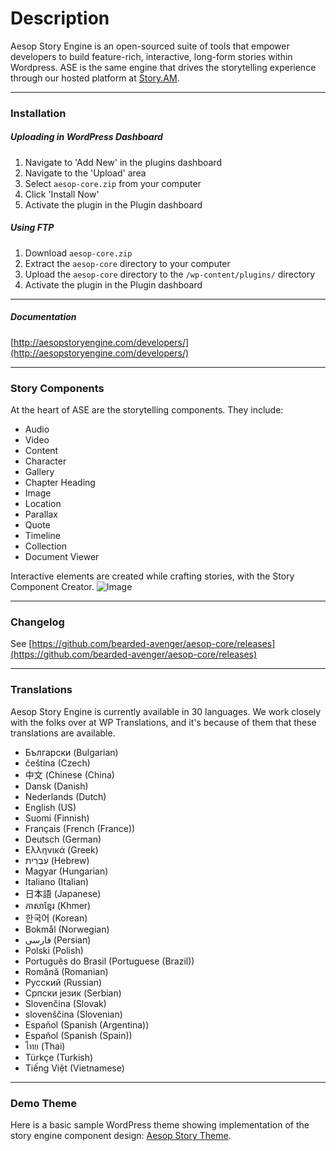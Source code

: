 # Description
Aesop Story Engine is an open-sourced suite of tools that empower developers to build feature-rich, interactive, long-form stories within Wordpress. ASE is the same engine that drives the storytelling experience through our hosted platform at [Story.AM](https://story.am).

---

### Installation
##### Uploading in WordPress Dashboard

1. Navigate to 'Add New' in the plugins dashboard  
2. Navigate to the 'Upload' area  
3. Select `aesop-core.zip` from your computer  
4. Click 'Install Now'  
5. Activate the plugin in the Plugin dashboard  

##### Using FTP  

1. Download `aesop-core.zip`  
2. Extract the `aesop-core` directory to your computer  
3. Upload the `aesop-core` directory to the `/wp-content/plugins/` directory  
4. Activate the plugin in the Plugin dashboard

---

##### Documentation
[http://aesopstoryengine.com/developers/](http://aesopstoryengine.com/developers/)  

---

### Story Components
At the heart of ASE are the storytelling components. They include:  
* Audio  
* Video  
* Content  
* Character  
* Gallery
* Chapter Heading  
* Image  
* Location  
* Parallax  
* Quote  
* Timeline  
* Collection  
* Document Viewer  

Interactive elements are created while crafting stories, with the Story Component Creator.
![Image](https://dl.dropboxusercontent.com/u/5594632/ase-screenshot.png)

---

### Changelog
See [https://github.com/bearded-avenger/aesop-core/releases](https://github.com/bearded-avenger/aesop-core/releases)

---

### Translations
Aesop Story Engine is currently available in 30 languages. We work closely with the folks over at WP Translations, and it's because of them that these translations are available.
* Български (Bulgarian)
* čeština‎ (Czech)
* 中文 (Chinese (China)
* Dansk (Danish)
* Nederlands (Dutch)
* English (US)
* Suomi (Finnish)
* Français (French (France))
* Deutsch (German)
* Ελληνικά (Greek)
* עִבְרִית (Hebrew)
* Magyar (Hungarian)
* Italiano (Italian)
* 日本語 (Japanese)
* ភាសាខ្មែរ (Khmer)
* 한국어 (Korean)
* Bokmål (Norwegian)
* فارسی (Persian)
* Polski (Polish)
* Português do Brasil (Portuguese (Brazil))
* Română (Romanian)
* Русский (Russian)
* Српски језик (Serbian)
* Slovenčina (Slovak)
* slovenščina (Slovenian)
* Español (Spanish (Argentina))
* Español (Spanish (Spain))
* ไทย (Thai)
* Türkçe (Turkish)
* Tiếng Việt (Vietnamese)

---

### Demo Theme  
Here is a basic sample WordPress theme showing implementation of the story engine component design: [Aesop Story Theme](https://github.com/AesopInteractive/aesop-story-theme).
